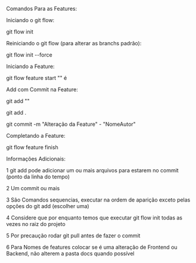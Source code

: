 <p>
Comandos Para as Features:
</p>
Iniciando o git flow:
<p>
  git flow init
</p>
</p>
Reiniciando o git flow (para alterar as branchs padrão):
<p>
  git flow init --force
</p>
Iniciando a Feature:
<p>
  git flow feature start "<NomeFeature>" é
</p>
Add com Commit na Feature:
<p>
  git add "<NomeArquivo>"
</p>
<p>
  git add .
</p>
<p>
  git commit -m "Alteração da Feature" - "NomeAutor"
</p>
Completando a Feature:
<p>
  git flow feature finish <NomeFeature>
</p>
<p>
  Informações Adicionais: 
</p>
<p>
  1 git add pode adicionar um ou mais arquivos para estarem no commit (ponto da linha do tempo)
</p>
<p>
  2 Um commit ou mais
</p>
<p>
  3 São Comandos sequencias, executar na ordem de aparição exceto pelas opções do git add (escolher uma)
</p>
<p>
  4 Considere que por enquanto temos que executar git flow init todas as vezes no raiz do projeto
</p>
<p>
  5 Por precaução rodar git pull antes de fazer o commit
</p>
<p>
  6 Para Nomes de features colocar se é uma alteração de Frontend ou Backend, não alterem a pasta docs quando possível
</p>
